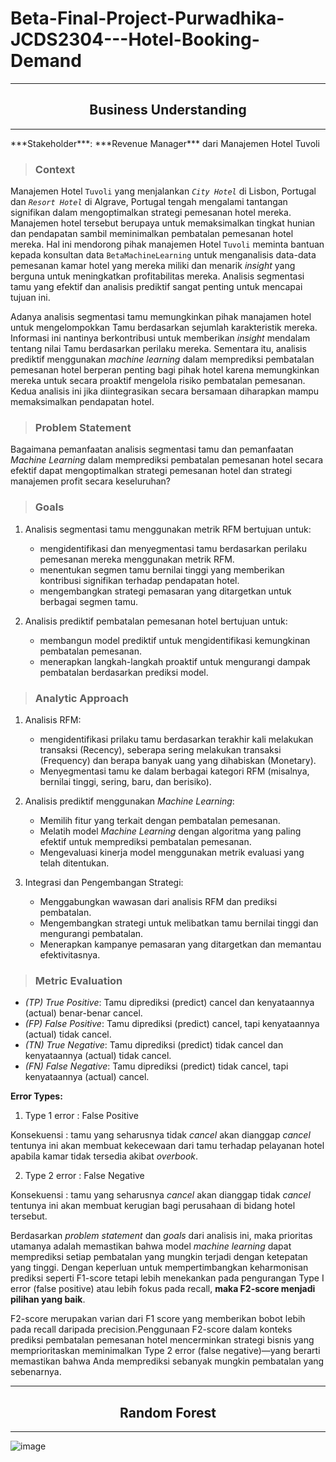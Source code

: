 # Beta-Final-Project-Purwadhika-JCDS2304---Hotel-Booking-Demand

<hr>

## <center>**Business Understanding**

<hr>
***Stakeholder***: ***Revenue Manager*** dari Manajemen Hotel Tuvoli


> ### **Context**

Manajemen Hotel `Tuvoli` yang menjalankan *`City Hotel`* di Lisbon, Portugal dan *`Resort Hotel`* di Algrave, Portugal tengah mengalami tantangan signifikan dalam mengoptimalkan strategi pemesanan hotel mereka. Manajemen hotel tersebut berupaya untuk memaksimalkan tingkat hunian dan pendapatan sambil meminimalkan pembatalan pemesanan hotel mereka. Hal ini mendorong pihak manajemen Hotel `Tuvoli` meminta bantuan kepada konsultan data `BetaMachineLearning` untuk menganalisis data-data pemesanan kamar hotel yang mereka miliki dan menarik *insight* yang berguna untuk meningkatkan profitabilitas mereka. Analisis segmentasi tamu yang efektif dan analisis prediktif sangat penting untuk mencapai tujuan ini. 

Adanya analisis segmentasi tamu memungkinkan pihak manajamen hotel untuk mengelompokkan Tamu berdasarkan sejumlah karakteristik mereka. Informasi ini nantinya berkontribusi untuk memberikan *insight* mendalam tentang nilai Tamu berdasarkan perilaku mereka. Sementara itu, analisis prediktif menggunakan *machine learning* dalam memprediksi pembatalan pemesanan hotel berperan penting bagi pihak hotel karena memungkinkan mereka untuk secara proaktif mengelola risiko pembatalan pemesanan. Kedua analisis ini jika diintegrasikan secara bersamaan diharapkan mampu memaksimalkan pendapatan hotel.

> ### **Problem Statement**

Bagaimana pemanfaatan analisis segmentasi tamu dan pemanfaatan *Machine Learning* dalam memprediksi pembatalan pemesanan hotel secara efektif dapat mengoptimalkan strategi pemesanan hotel dan strategi manajemen profit secara keseluruhan?

> ### **Goals**

1. Analisis segmentasi tamu menggunakan metrik RFM bertujuan untuk:
    - mengidentifikasi dan menyegmentasi tamu berdasarkan perilaku pemesanan mereka menggunakan metrik RFM.
    - menentukan segmen tamu bernilai tinggi yang memberikan kontribusi signifikan terhadap pendapatan hotel.
    - mengembangkan strategi pemasaran yang ditargetkan untuk berbagai segmen tamu.

2. Analisis prediktif pembatalan pemesanan hotel bertujuan untuk:
    - membangun model prediktif untuk mengidentifikasi kemungkinan pembatalan pemesanan.
    - menerapkan langkah-langkah proaktif untuk mengurangi dampak pembatalan berdasarkan prediksi model.

> ### **Analytic Approach**

1. Analisis RFM:
   - mengidentifikasi prilaku tamu berdasarkan terakhir kali melakukan transaksi (Recency), seberapa sering melakukan transaksi (Frequency) dan berapa banyak uang yang dihabiskan (Monetary).
   - Menyegmentasi tamu ke dalam berbagai kategori RFM (misalnya, bernilai tinggi, sering, baru, dan berisiko).

2. Analisis prediktif menggunakan *Machine Learning*:
   - Memilih fitur yang terkait dengan pembatalan pemesanan.
   - Melatih model *Machine Learning* dengan algoritma yang paling efektif untuk memprediksi pembatalan pemesanan.
   - Mengevaluasi kinerja model menggunakan metrik evaluasi yang telah ditentukan.

3. Integrasi dan Pengembangan Strategi:
   - Menggabungkan wawasan dari analisis RFM dan prediksi pembatalan.
   - Mengembangkan strategi untuk melibatkan tamu bernilai tinggi dan mengurangi pembatalan.
   - Menerapkan kampanye pemasaran yang ditargetkan dan memantau efektivitasnya.

> ### **Metric Evaluation**


- *(TP) True Positive*: Tamu diprediksi (predict) cancel dan kenyataannya (actual) benar-benar cancel.
- *(FP) False Positive*: Tamu diprediksi (predict) cancel, tapi kenyataannya (actual) tidak cancel.
- *(TN) True Negative*: Tamu diprediksi (predict) tidak cancel dan kenyataannya (actual) tidak cancel.
- *(FN) False Negative*: Tamu diprediksi (predict) tidak cancel, tapi kenyataannya (actual) cancel.

**Error Types:**

1. Type 1 error : False Positive

Konsekuensi : tamu yang seharusnya tidak *cancel* akan dianggap *cancel* tentunya ini akan membuat kekecewaan dari tamu terhadap pelayanan hotel apabila kamar tidak tersedia akibat *overbook*.

2. Type 2 error : False Negative

Konsekuensi : tamu yang seharusnya *cancel* akan dianggap tidak *cancel* tentunya ini akan membuat kerugian bagi perusahaan di bidang hotel tersebut.

Berdasarkan *problem statement* dan *goals* dari analisis ini, maka prioritas utamanya adalah memastikan bahwa model *machine learning* dapat memprediksi setiap pembatalan yang mungkin terjadi  dengan ketepatan yang tinggi. Dengan keperluan untuk mempertimbangkan keharmonisan prediksi seperti F1-score tetapi lebih menekankan pada pengurangan Type I error (false positive) atau lebih fokus pada recall, **maka F2-score menjadi pilihan yang baik**.

F2-score merupakan varian dari F1 score yang memberikan bobot lebih pada recall daripada precision.Penggunaan F2-score dalam konteks prediksi pembatalan pemesanan hotel mencerminkan strategi bisnis yang memprioritaskan meminimalkan Type 2 error (false negative)—yang berarti memastikan bahwa Anda memprediksi sebanyak mungkin pembatalan yang sebenarnya.


<hr>

## <center> Random Forest

<hr>

![image](https://github.com/user-attachments/assets/c07c3a7e-246f-495b-ad09-0d08b08adda7)
